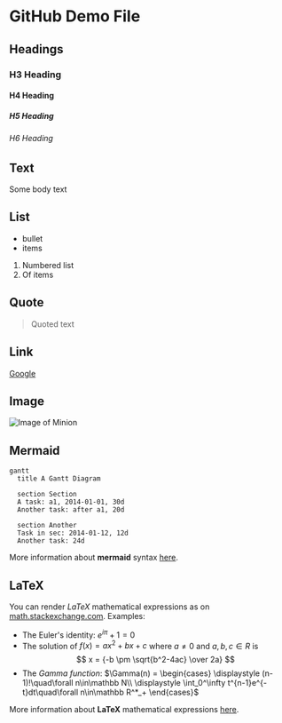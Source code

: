 # GitHub Demo File

## Headings
### H3 Heading
#### H4 Heading
##### H5 Heading
###### H6 Heading

## Text

Some body text

## List

* bullet
* items

1. Numbered list
1. Of items

## Quote

> Quoted text

## Link

[Google](https://google.com)

## Image

![Image of Minion](https://octodex.github.com/images/minion.png)

## Mermaid

```mermaid
gantt
  title A Gantt Diagram

  section Section
  A task: a1, 2014-01-01, 30d
  Another task: after a1, 20d
  
  section Another
  Task in sec: 2014-01-12, 12d
  Another task: 24d
```

More information about **mermaid** syntax [here](https://mermaid-js.github.io/mermaid/).

## LaTeX

You can render *LaTeX* mathematical expressions as on [math.stackexchange.com](https://math.stackexchange.com/). Examples:

* The Euler's identity: $e^{i\pi} + 1 = 0$
* The solution of $f(x)=ax^2+bx+c$ where $a \neq 0$ and $a, b, c \in R$ is
$$
x = {-b \pm \sqrt{b^2-4ac} \over 2a}
$$
* The *Gamma function*: $\Gamma(n) = \begin{cases}
  \displaystyle (n-1)!\quad\forall n\in\mathbb N\\
  \displaystyle \int_0^\infty t^{n-1}e^{-t}dt\quad\forall n\in\mathbb R^*_+
  \end{cases}$

More information about **LaTeX** mathematical expressions [here](https://meta.math.stackexchange.com/questions/5020/mathjax-basic-tutorial-and-quick-reference).
